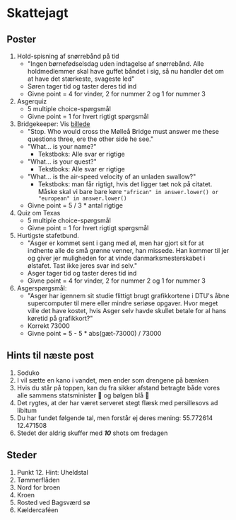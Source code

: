 # Skattejagt

## Poster
1. Hold-spisning af snørrebånd på tid
    - "Ingen børnefødselsdag uden indtagelse af snørrebånd. Alle holdmedlemmer skal have guffet båndet i sig, så nu handler det om at have det stærkeste, svageste led"
    - Søren tager tid og taster deres tid ind
    - Givne point = 4 for vinder, 2 for nummer 2 og 1 for nummer 3 
2. Asgerquiz
    - 5 multiple choice-spørgsmål
    - Givne point = 1 for hvert rigtigt spørgsmål
3. Bridgekeeper:  Vis [billede](static/bridgekeeper.jpg)
    - "Stop. Who would cross the Mølleå Bridge must answer me these questions three, ere the other side he see."
    - "What… is your name?"
      - Tekstboks: Alle svar er rigtige
    - "What… is your quest?"
      - Tekstboks: Alle svar er rigtige
    - "What… is the air-speed velocity of an unladen swallow?"
      - Tekstboks: man får rigtigt, hvis det ligger tæt nok på citatet. Måske skal vi bare bare køre `"african" in answer.lower() or "european" in answer.lower()`
    - Givne point = 5 / 3 * antal rigtige 
4. Quiz om Texas
    - 5 multiple choice-spørgsmål
    - Givne point = 1 for hvert rigtigt spørgsmål
5. Hurtigste stafetbund.
    - "Asger er kommet sent i gang med øl, men har gjort sit for at indhente alle de små grønne venner, han missede. Han kommer til jer og giver jer muligheden for at vinde danmarksmesterskabet i ølstafet. Tast ikke jeres svar ind selv."
    - Asger tager tid og taster deres tid ind
    - Givne point = 4 for vinder, 2 for nummer 2 og 1 for nummer 3 
6. Asgerspørgsmål: 
    - "Asger har igennem sit studie flittigt brugt grafikkortene i DTU's åbne supercomputer til mere eller mindre seriøse opgaver. Hvor meget ville det have kostet, hvis Asger selv havde skullet betale for al hans køretid på grafikkort?"
    - Korrekt 73000
    - Givne point =  5 - 5 * abs(gæt-73000) / 73000 

## Hints til næste post
1. Soduko
2. I vil sætte en kano i vandet, men ender som drengene på bænken
3. Hvis du står på toppen, kan du fra sikker afstand betragte både vores alle sammens statsminister :rose: og bølgen blå :wave:
4. Det rygtes, at der har været serveret stegt flæsk med persillesovs ad libitum
5. Du har fundet følgende tal, men forstår ej deres mening: 55.772614 12.471508
6. Stedet der aldrig skuffer med ***10*** shots om fredagen

## Steder
1. Punkt 12. Hint: Uheldstal
2. Tømmerflåden
3. Nord for broen
4. Kroen
5. Rosted ved Bagsværd sø
6. Kældercaféen

